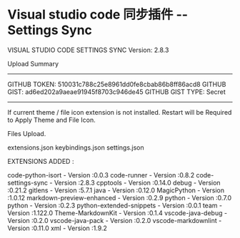# Visual studio code 同步插件 -- Settings Sync 

VISUAL STUDIO CODE SETTINGS SYNC 
Version: 2.8.3

Upload Summary

--------------------
GITHUB TOKEN: 510031c788c25e8961dd0fe8cbab86b8ff86acd8
GITHUB GIST: ad6ed202a9aeae91945f8703c946de45
GITHUB GIST TYPE: Secret

--------------------

If current theme / file icon extension is not installed. Restart will be Required to Apply Theme and File Icon.


Files Upload.

extensions.json
keybindings.json
settings.json


EXTENSIONS ADDED :

code-python-isort - Version :0.0.3
code-runner - Version :0.8.2
code-settings-sync - Version :2.8.3
cpptools - Version :0.14.0
debug - Version :0.21.2
gitlens - Version :5.7.1
java - Version :0.12.0
MagicPython - Version :1.0.12
markdown-preview-enhanced - Version :0.2.9
python - Version :0.7.0
python - Version :0.2.3
python-extended-snippets - Version :0.0.1
team - Version :1.122.0
Theme-MarkdownKit - Version :0.1.4
vscode-java-debug - Version :0.2.0
vscode-java-pack - Version :0.2.0
vscode-markdownlint - Version :0.11.0
xml - Version :1.9.2
